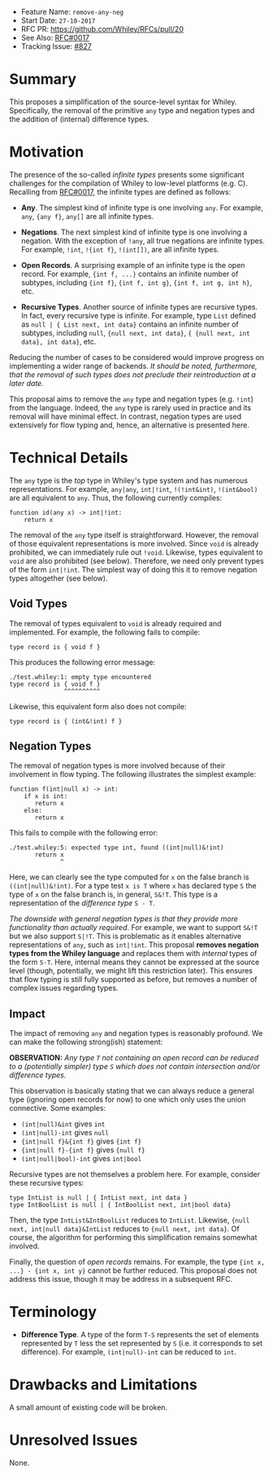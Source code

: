 - Feature Name: `remove-any-neg`
- Start Date: `27-10-2017`
- RFC PR: https://github.com/Whiley/RFCs/pull/20
- See Also: [RFC#0017](https://github.com/Whiley/RFCs/blob/master/text/0017-runtime-type-information.md)
- Tracking Issue: [#827](https://github.com/Whiley/WhileyCompiler/issues/827)

# Summary

This proposes a simplification of the source-level syntax for Whiley.
Specifically, the removal of the primitive `any` type and negation
types and the addition of (internal) difference types.

# Motivation

The presence of the so-called _infinite types_ presents some
significant challenges for the compilation of Whiley to low-level
platforms (e.g. C).  Recalling from
[RFC#0017](https://github.com/Whiley/RFCs/blob/master/text/0017-runtime-type-information.md),
the infinite types are defined as follows:

- **Any**.  The simplest kind of infinite type is one involving `any`.
  For example, `any`, `{any f}`, `any[]` are all infinite types.

- **Negations**.  The next simplest kind of infinite type is one
  involving a negation.  With the exception of `!any`, all true
  negations are infinite types.  For example, `!int`, `!{int f}`,
  `!(int[])`, are all infinite types.

- **Open Records**.  A surprising example of an infinite type is the
  open record.  For example, `{int f, ...}` contains an infinite
  number of subtypes, including `{int f}`, `{int f, int g}`, `{int f,
  int g, int h}`, etc.

- **Recursive Types**.  Another source of infinite types are recursive
  types.  In fact, every recursive type is infinite.  For example,
  type `List` defined as `null | { List next, int data}` contains an
  infinite number of subtypes, including `null`, `{null next, int
  data}`, `{ {null next, int data}, int data}`, etc.

Reducing the number of cases to be considered would improve progress
on implementing a wider range of backends.  _It should be noted,
furthermore, that the removal of such types does not preclude their
reintroduction at a later date._

This proposal aims to remove the `any` type and negation types
(e.g. `!int`) from the language.  Indeed, the `any` type is rarely
used in practice and its removal will have minimal effect.  In
contrast, negation types are used extensively for flow typing and,
hence, an alternative is presented here.

# Technical Details

The `any` type is the _top_ type in Whiley's type system and has
  numerous representations.  For example, `any|any`, `int|!int`,
  `!(!int&int)`, `!(int&bool)` are all equivalent to `any`.  Thus, the
  following currently compiles:

```Whiley
function id(any x) -> int|!int:
	return x
```

The removal of the `any` type itself is straightforward.  However, the
  removal of those equivalent representations is more involved.  Since
  `void` is already prohibited, we can immediately rule out `!void`.
  Likewise, types equivalent to `void` are also prohibited (see
  below).  Therefore, we need only prevent types of the form
  `int|!int`.  The simplest way of doing this it to remove negation
  types altogether (see below).


## Void Types

The removal of types equivalent to `void` is already required and
implemented.  For example, the following fails to compile:

```Whiley
type record is { void f }
```

This produces the following error message:

```
./test.whiley:1: empty type encountered
type record is { void f }
               ^^^^^^^^^^
```

Likewise, this equivalent form also does not compile:

```Whiley
type record is { (int&!int) f }
```

## Negation Types

The removal of negation types is more involved because of their
involvement in flow typing.  The following illustrates the simplest
example:

```Whiley
function f(int|null x) -> int:
    if x is int:
	   return x
    else:
	   return x
```

This fails to compile with the following error:

```
./test.whiley:5: expected type int, found ((int|null)&!int)
	   return x
	          ^
```

Here, we can clearly see the type computed for `x` on the false branch
is `((int|null)&!int)`.  For a type test `x is T` where `x` has
declared type `S` the type of `x` on the false branch is, in general,
`S&!T`.  This type is a representation of the _difference type_ `S -
T`.

_The downside with general negation types is that they provide more
functionality than actually required_.  For example, we want to
support `S&!T` but we also support `S|!T`.  This is problematic as it
enables alternative representations of `any`, such as `int|!int`.
This proposal **removes negation types from the Whiley language** and
replaces them with _internal_ types of the form `S-T`.  Here, internal
means they cannot be expressed at the source level (though,
potentially, we might lift this restriction later).  This ensures that
flow typing is still fully supported as before, but removes a number
of complex issues regarding types.

## Impact

The impact of removing `any` and negation types is reasonably
profound.  We can make the following strong(ish) statement:

**OBSERVATION:** _Any type `T` not containing an open record can be
  reduced to a (potentially simpler) type `S` which does not contain
  intersection and/or difference types._

This observation is basically stating that we can always reduce a
general type (ignoring open records for now) to one which only uses
the union connective.  Some examples:

* `(int|null)&int` gives `int`
* `(int|null)-int` gives `null`
* `{int|null f}&{int f}` gives `{int f}`
* `{int|null f}-{int f}` gives `{null f}`
* `(int|null|bool)-int` gives `int|bool`

Recursive types are not themselves a problem here.  For example,
consider these recursive types:

```Whiley
type IntList is null | { IntList next, int data }
type IntBoolList is null | { IntBoolList next, int|bool data}
```

Then, the type `IntList&IntBoolList` reduces to `IntList`.  Likewise,
`{null next, int|null data}&IntList` reduces to `{null next, int
data}`.  Of course, the algorithm for performing this simplification
remains somewhat involved.

Finally, the question of _open records_ remains.  For example, the
type `{int x, ...} - {int x, int y}` cannot be further reduced.  This
proposal does not address this issue, though it may be address in a
subsequent RFC.


# Terminology

* **Difference Type**.  A type of the form `T-S` represents the set of
elements represented by `T` less the set represented by `S`
(i.e. it corresponds to set difference).  For example,
`(int|null)-int` can be reduced to `int`.

# Drawbacks and Limitations

A small amount of existing code will be broken.

# Unresolved Issues

None.

